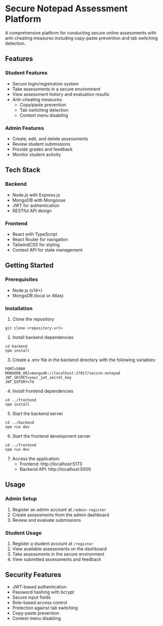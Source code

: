 # Secure Notepad Assessment Platform

A comprehensive platform for conducting secure online assessments with anti-cheating measures including copy-paste prevention and tab switching detection.

## Features

### Student Features
- Secure login/registration system
- Take assessments in a secure environment
- View assessment history and evaluation results
- Anti-cheating measures:
  - Copy/paste prevention
  - Tab switching detection
  - Context menu disabling

### Admin Features
- Create, edit, and delete assessments
- Review student submissions
- Provide grades and feedback
- Monitor student activity

## Tech Stack

### Backend
- Node.js with Express.js
- MongoDB with Mongoose
- JWT for authentication
- RESTful API design

### Frontend
- React with TypeScript
- React Router for navigation
- TailwindCSS for styling
- Context API for state management

## Getting Started

### Prerequisites
- Node.js (v14+)
- MongoDB (local or Atlas)

### Installation

1. Clone the repository
```
git clone <repository-url>
```

2. Install backend dependencies
```
cd backend
npm install
```

3. Create a .env file in the backend directory with the following variables:
```
PORT=5000
MONGODB_URI=mongodb://localhost:27017/secure-notepad
JWT_SECRET=your_jwt_secret_key
JWT_EXPIRY=7d
```

4. Install frontend dependencies
```
cd ../frontend
npm install
```

5. Start the backend server
```
cd ../backend
npm run dev
```

6. Start the frontend development server
```
cd ../frontend
npm run dev
```

7. Access the application:
   - Frontend: http://localhost:5173
   - Backend API: http://localhost:5000

## Usage

### Admin Setup
1. Register an admin account at `/admin-register`
2. Create assessments from the admin dashboard
3. Review and evaluate submissions

### Student Usage
1. Register a student account at `/register`
2. View available assessments on the dashboard
3. Take assessments in the secure environment
4. View submitted assessments and feedback

## Security Features

- JWT-based authentication
- Password hashing with bcrypt
- Secure input fields
- Role-based access control
- Protection against tab switching
- Copy-paste prevention
- Context menu disabling
